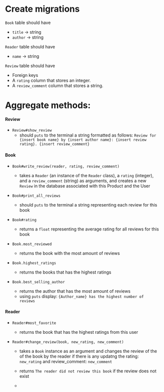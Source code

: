# Create migrations

`Book` table should have

- `title` -> string
- `author` -> string

`Reader` table should have

- `name` -> string

`Review` table should have

- Foreign keys
- A `rating` column that stores an integer.
- A `review_comment` column that stores a string.

# Aggregate methods:

#### Review

- `Review#show_review`
  - should `puts` to the terminal a string formatted as follows: `Review for {insert book name} by {insert author name}: {insert review rating}. {insert review_comment}`

#### Book

- `Book#write_review(reader, rating, review_comment)`

  - takes a `Reader` (an instance of the `Reader` class), a `rating` (integer), and a `review_comment` (string) as arguments, and creates a new `Review` in the database associated with this Product and the User

- `Book#print_all_reviews`

  - should `puts` to the terminal a string representing each review for this book

- `Book#rating`

  - returns a `float` representing the average rating for all reviews for this book

- `Book.most_reviewed`

  - returns the book with the most amount of reviews

- `Book.highest_ratings`

  - returns the books that has the highest ratings

- `Book.best_selling_author`
  - returns the author that has the most amount of reviews
  - using `puts` display: `{Author_name} has the highest number of reviews`

#### Reader

- `Reader#most_favorite`

  - returns the book that has the highest ratings from this user

- `Reader#change_review(book, new_rating, new_comment)`

  - takes a `Book` instance as an argument and changes the review of the of the book by the reader if there is any updatng the rating: `new_rating` and review_comment: `new_comment`

  - returns `The reader did not review this book` if the review does not exist

  -

